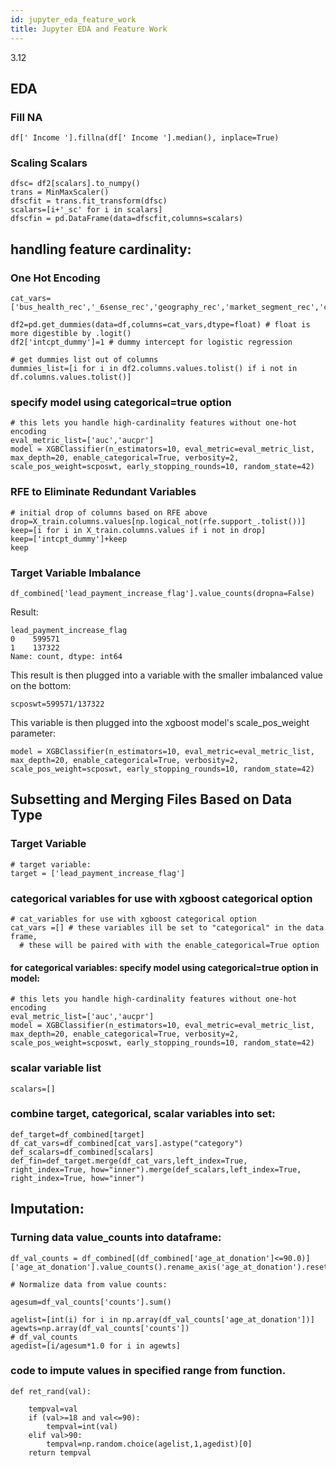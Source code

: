 ```yaml
---
id: jupyter_eda_feature_work
title: Jupyter EDA and Feature Work
---
```

3.12

## EDA

### Fill NA

```df[' Income '].fillna(df[' Income '].median(), inplace=True)```

### Scaling Scalars

```
dfsc= df2[scalars].to_numpy()
trans = MinMaxScaler()
dfscfit = trans.fit_transform(dfsc)
scalars=[i+'_sc' for i in scalars]
dfscfin = pd.DataFrame(data=dfscfit,columns=scalars)
```
## handling feature cardinality:

### One Hot Encoding

```
cat_vars=['bus_health_rec','_6sense_rec','geography_rec','market_segment_rec','crm_recode','has_salesforce','has_hubspot','has_funding','industry_rec','emea_na','has_crm']

df2=pd.get_dummies(data=df,columns=cat_vars,dtype=float) # float is more digestible by .logit()
df2['intcpt_dummy']=1 # dummy intercept for logistic regression

# get dummies list out of columns
dummies_list=[i for i in df2.columns.values.tolist() if i not in df.columns.values.tolist()]
```

### specify model using categorical=true option

```
# this lets you handle high-cardinality features without one-hot encoding
eval_metric_list=['auc','aucpr']
model = XGBClassifier(n_estimators=10, eval_metric=eval_metric_list, max_depth=20, enable_categorical=True, verbosity=2, scale_pos_weight=scposwt, early_stopping_rounds=10, random_state=42)
```

### RFE to Eliminate Redundant Variables

```
# initial drop of columns based on RFE above
drop=X_train.columns.values[np.logical_not(rfe.support_.tolist())]
keep=[i for i in X_train.columns.values if i not in drop]
keep=['intcpt_dummy']+keep
keep
```
### Target Variable Imbalance

```df_combined['lead_payment_increase_flag'].value_counts(dropna=False)```

Result:

```
lead_payment_increase_flag
0    599571
1    137322
Name: count, dtype: int64
```

This result is then plugged into a variable with the smaller imbalanced value on the bottom:

```
scposwt=599571/137322
```


This variable is then plugged into the xgboost model's scale_pos_weight parameter:

```
model = XGBClassifier(n_estimators=10, eval_metric=eval_metric_list, max_depth=20, enable_categorical=True, verbosity=2, scale_pos_weight=scposwt, early_stopping_rounds=10, random_state=42)
```

## Subsetting and Merging Files Based on Data Type

### Target Variable

```
# target variable:
target = ['lead_payment_increase_flag']
```

### categorical variables for use with xgboost categorical option

```
# cat_variables for use with xgboost categorical option
cat_vars =[] # these variables ill be set to "categorical" in the data frame,
  # these will be paired with with the enable_categorical=True option
```

#### for categorical variables: specify model using categorical=true option in model:

```
# this lets you handle high-cardinality features without one-hot encoding
eval_metric_list=['auc','aucpr']
model = XGBClassifier(n_estimators=10, eval_metric=eval_metric_list, max_depth=20, enable_categorical=True, verbosity=2, scale_pos_weight=scposwt, early_stopping_rounds=10, random_state=42)
```

### scalar variable list
```
scalars=[]
```

### combine target, categorical, scalar variables into set:

```
def_target=df_combined[target]
df_cat_vars=df_combined[cat_vars].astype("category")
def_scalars=df_combined[scalars]
def_fin=def_target.merge(df_cat_vars,left_index=True, right_index=True, how="inner").merge(def_scalars,left_index=True, right_index=True, how="inner")
```

## Imputation:

### Turning data value_counts into dataframe:

```
df_val_counts = df_combined[(df_combined['age_at_donation']<=90.0)]['age_at_donation'].value_counts().rename_axis('age_at_donation').reset_index(name='counts')

# Normalize data from value counts:

agesum=df_val_counts['counts'].sum()

agelist=[int(i) for i in np.array(df_val_counts['age_at_donation'])]
agewts=np.array(df_val_counts['counts'])
# df_val_counts
agedist=[i/agesum*1.0 for i in agewts]
```

### code to impute values in specified range from function.

```
def ret_rand(val):

    tempval=val
    if (val>=18 and val<=90):
        tempval=int(val)
    elif val>90:
        tempval=np.random.choice(agelist,1,agedist)[0]
    return tempval
```
